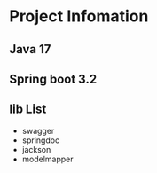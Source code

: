 # Project Infomation
## Java 17
## Spring boot 3.2

## lib List
- swagger
- springdoc
- jackson
- modelmapper